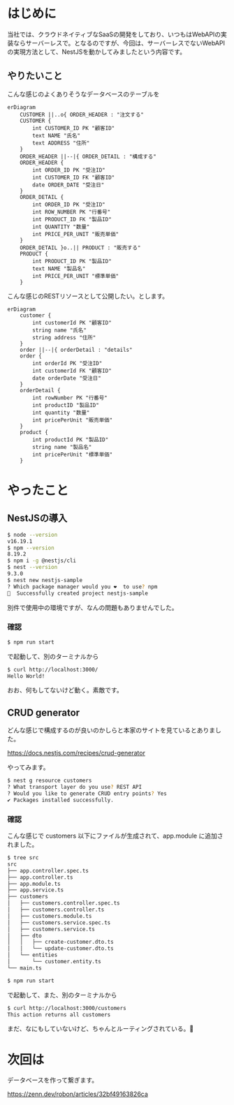 # はじめに
当社では、クラウドネイティブなSaaSの開発をしており、いつもはWebAPIの実装ならサーバーレスで。となるのですが、今回は、サーバーレスでないWebAPIの実現方法として、NestJSを動かしてみましたという内容です。

## やりたいこと
こんな感じのよくありそうなデータベースのテーブルを
```mermaid
erDiagram
    CUSTOMER ||..o{ ORDER_HEADER : "注文する"
    CUSTOMER {
        int CUSTOMER_ID PK "顧客ID"
        text NAME "氏名"
        text ADDRESS "住所"
    }
    ORDER_HEADER ||--|{ ORDER_DETAIL : "構成する"
    ORDER_HEADER {
        int ORDER_ID PK "受注ID"
        int CUSTOMER_ID FK "顧客ID"
        date ORDER_DATE "受注日"
    }
    ORDER_DETAIL {
        int ORDER_ID PK "受注ID"
        int ROW_NUMBER PK "行番号"
        int PRODUCT_ID FK "製品ID"
        int QUANTITY "数量"
        int PRICE_PER_UNIT "販売単価"
    }
    ORDER_DETAIL }o..|| PRODUCT : "販売する"
    PRODUCT {
        int PRODUCT_ID PK "製品ID"
        text NAME "製品名"
        int PRICE_PER_UNIT "標準単価"
    }
```

こんな感じのRESTリソースとして公開したい。とします。
```mermaid
erDiagram
    customer {
        int customerId PK "顧客ID"
        string name "氏名"
        string address "住所"
    }
    order ||--|{ orderDetail : "details"
    order {
        int orderId PK "受注ID"
        int customerId FK "顧客ID"
        date orderDate "受注日"
    }
    orderDetail {
        int rowNumber PK "行番号"
        int productID "製品ID"
        int quantity "数量"
        int pricePerUnit "販売単価"
    }
    product {
        int productId PK "製品ID"
        string name "製品名"
        int pricePerUnit "標準単価"
    }
```

# やったこと
## NestJSの導入
```bash
$ node --version
v16.19.1
$ npm --version
8.19.2
$ npm i -g @nestjs/cli
$ nest --version
9.3.0
$ nest new nestjs-sample
? Which package manager would you ❤️  to use? npm
🚀  Successfully created project nestjs-sample
```
別件で使用中の環境ですが、なんの問題もありませんでした。

### 確認
```bash
$ npm run start
```
で起動して、別のターミナルから

```bash
$ curl http://localhost:3000/
Hello World!
```
おお、何もしてないけど動く。素敵です。

## CRUD generator
どんな感じで構成するのが良いのかしらと本家のサイトを見ているとありました。

https://docs.nestjs.com/recipes/crud-generator

やってみます。
```bash
$ nest g resource customers
? What transport layer do you use? REST API
? Would you like to generate CRUD entry points? Yes
✔ Packages installed successfully.
```

### 確認
こんな感じで customers 以下にファイルが生成されて、app.module に追加されました。
```bash
$ tree src
src
├── app.controller.spec.ts
├── app.controller.ts
├── app.module.ts
├── app.service.ts
├── customers
│   ├── customers.controller.spec.ts
│   ├── customers.controller.ts
│   ├── customers.module.ts
│   ├── customers.service.spec.ts
│   ├── customers.service.ts
│   ├── dto
│   │   ├── create-customer.dto.ts
│   │   └── update-customer.dto.ts
│   └── entities
│       └── customer.entity.ts
└── main.ts
```

```bash
$ npm run start
```
で起動して、また、別のターミナルから

```bash
$ curl http://localhost:3000/customers
This action returns all customers
```
まだ、なにもしていないけど、ちゃんとルーティングされている。👏

# 次回は

データベースを作って繋ぎます。

https://zenn.dev/robon/articles/32bf49163826ca
